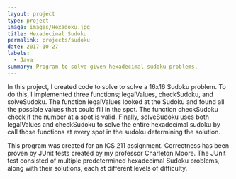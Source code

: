 ```yaml
---
layout: project
type: project
image: images/Hexadoku.jpg
title: Hexadecimal Sudoku
permalink: projects/sudoku
date: 2017-10-27
labels:
  - Java
summary: Program to solve given hexadecimal sudoku problems.
---
```


In this project, I created code to solve to solve a 16x16 Sudoku problem. To do this, I implemented three functions; legalValues, checkSudoku, and solveSudoku. The function legalValues looked at the Sudoku and found all the possible values that could fill in the spot. The function checkSudoku check if the number at a spot is valid. Finally, solveSudoku uses both legalValues and checkSudoku to solve the entire hexadecimal sudoku by call those functions at every spot in the sudoku determining the solution.

This program was created for an ICS 211 assignment. Correctness has been proven by JUnit tests created by my professor Charleton Moore. The JUnit test consisted of multiple predetermined hexadecimal Sudoku problems, along with their solutions, each at different levels of difficulty.
